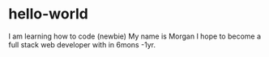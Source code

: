# hello-world
I am learning how to code (newbie)
My name is Morgan I hope to become a full stack web developer with in 6mons -1yr.
